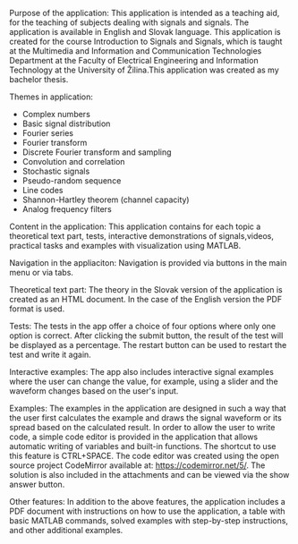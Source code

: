 Purpose of the application:
This application is intended as a teaching aid, for the teaching of subjects dealing with signals and signals. The application is available in English and Slovak language. This application is created for the course Introduction to Signals and Signals, which is taught at the Multimedia and Information and Communication Technologies Department at the Faculty of Electrical Engineering and Information Technology at the University of Žilina.This application was created as my bachelor thesis.

Themes in application: 
- Complex numbers
- Basic signal distribution
- Fourier series
- Fourier transform
- Discrete Fourier transform and sampling
- Convolution and correlation
- Stochastic signals
- Pseudo-random sequence
- Line codes
- Shannon-Hartley theorem (channel capacity)
- Analog frequency filters

Content in the application:
This application contains for each topic a theoretical text part, tests, interactive demonstrations of signals,videos, practical tasks and examples with visualization using MATLAB.

Navigation in the appliaciton:
Navigation is provided via buttons in the main menu or via tabs.


Theoretical text part:
The theory in the Slovak version of the application is created as an HTML document. In the case of the English version the PDF format is used.


Tests:
The tests in the app offer a choice of four options where only one option is correct. After clicking the submit button, the result of the test will be displayed as a percentage. The restart button can be used to restart the test and write it again.

Interactive examples:
The app also includes interactive signal examples where the user can change the value, for example, using a slider and the waveform changes based on the user's input.


Examples:
The examples in the application are designed in such a way that the user first calculates the example and draws the signal waveform or its spread based on the calculated result. In order to allow the user to write code, a simple code editor is provided in the application that allows automatic writing of variables and built-in functions. The shortcut to use this feature is CTRL+SPACE. The code editor was created using the open source project CodeMirror available at: https://codemirror.net/5/. The solution is also included in the attachments and can be viewed via the show answer button.


Other features:
In addition to the above features, the application includes a PDF document with instructions on how to use the application, a table with basic MATLAB commands, solved examples with step-by-step instructions, and other additional examples.
